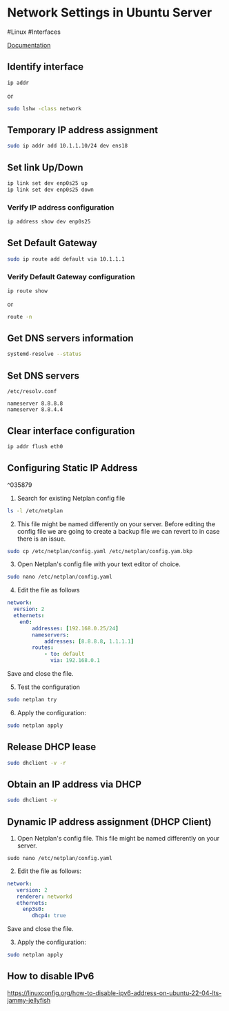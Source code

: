 # Network Settings in Ubuntu Server
#Linux #Interfaces

[Documentation](https://ubuntu.com/server/docs/network-configuration)

## Identify interface
```bash
ip addr
```

or
```bash
sudo lshw -class network
```

## Temporary IP address assignment
```bash
sudo ip addr add 10.1.1.10/24 dev ens18 
```

## Set link Up/Down
```bash
ip link set dev enp0s25 up
ip link set dev enp0s25 down
```

### Verify IP address configuration
```bash
ip address show dev enp0s25
```

## Set Default Gateway
```bash
sudo ip route add default via 10.1.1.1
```

### Verify Default Gateway configuration
```bash
ip route show
```
or
```bash
route -n
```

## Get DNS servers information
```bash
systemd-resolve --status
```

## Set DNS servers
`/etc/resolv.conf`
```
nameserver 8.8.8.8
nameserver 8.8.4.4
```

## Clear interface configuration
```bash
ip addr flush eth0
```


## Configuring Static IP Address

^035879

1. Search for existing Netplan config file
```bash
ls -l /etc/netplan
```

2. This file might be named differently on your server. Before editing the config file we are going to create a backup file we can revert to in case there is an issue.
```bash
sudo cp /etc/netplan/config.yaml /etc/netplan/config.yam.bkp
```

3. Open Netplan's config file with your text editor of choice. 
```bash
sudo nano /etc/netplan/config.yaml
```

4. Edit the file as follows
```yaml
network:
  version: 2
  ethernets:
    en0:
	    addresses: [192.168.0.25/24]
	    nameservers:
	        addresses: [8.8.8.8, 1.1.1.1]
		routes:
			- to: default
			  via: 192.168.0.1
```
Save and close the file.

5. Test the configuration
```bash
sudo netplan try
```

6. Apply the configuration:
```bash
sudo netplan apply
```

## Release DHCP lease
```bash
sudo dhclient -v -r
```

## Obtain an IP address via DHCP
```bash
sudo dhclient -v
```

## Dynamic IP address assignment (DHCP Client)

1. Open Netplan's config file. This file might be named differently on your server.
```
sudo nano /etc/netplan/config.yaml
```

2. Edit the file as follows:
```yaml
network:
   version: 2
   renderer: networkd
   ethernets:
     enp3s0:
        dhcp4: true
```
Save and close the file.

3. Apply the configuration:
```bash
sudo netplan apply
```

## How to disable IPv6
https://linuxconfig.org/how-to-disable-ipv6-address-on-ubuntu-22-04-lts-jammy-jellyfish
